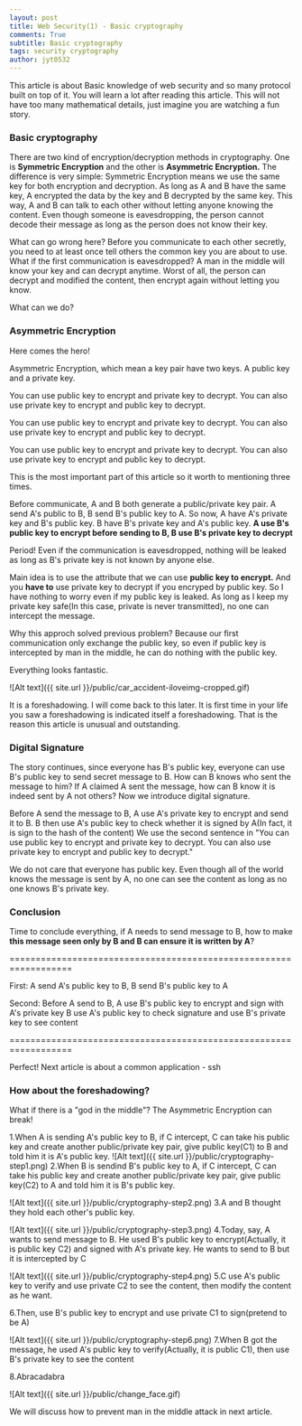 ```yaml
---
layout: post
title: Web Security(1) - Basic cryptography
comments: True 
subtitle: Basic cryptography
tags: security cryptography
author: jyt0532
---
```



This article is about Basic knowledge of web security and so many protocol built on top of it. You will learn a lot after reading this article.
This will not have too many mathematical details, just imagine you are watching a fun story.

### Basic cryptography

There are two kind of encryption/decryption methods in cryptography. 
One is **Symmetric Encryption** and the other is **Asymmetric Encryption.** 
The difference is very simple: 
Symmetric Encryption means we use the same key for both encryption and decryption. 
As long as A and B have the same key, A encrypted the data by the key and B decrypted by the same key. 
This way, A and B can talk to each other without letting anyone knowing the content. 
Even though someone is eavesdropping, the person cannot decode their message as long as the person does not know their key.

What can go wrong here? Before you communicate to each other secretly, 
you need to at least once tell others the common key you are about to use. 
What if the first communication is eavesdropped? 
A man in the middle will know your key and can decrypt anytime. 
Worst of all, the person can decrypt and modified the content, then encrypt again without letting you know. 

What can we do?

### Asymmetric Encryption

Here comes the hero!

Asymmetric Encryption, which mean a key pair have two keys. A public key and a private key.

You can use public key to encrypt and private key to decrypt. You can also use private key to encrypt and public key to decrypt.

You can use public key to encrypt and private key to decrypt. You can also use private key to encrypt and public key to decrypt.

You can use public key to encrypt and private key to decrypt. You can also use private key to encrypt and public key to decrypt.

This is the most important part of this article so it worth to mentioning three times.

Before communicate, A and B both generate a public/private key pair.
A send A's public to B, B send B's public key to A.
So now, A have A's private key and B's public key. B have B's private key and A's public key.
**A use B's public key to encrypt before sending to B, B use B's private key to decrypt**

Period! Even if the communication is eavesdropped, nothing will be leaked as long as B's private key is not known by anyone else.

Main idea is to use the attribute that we can use **public key to encrypt.** 
And you **have to** use private key to decrypt if you encryped by public key. 
So I have nothing to worry even if my public key is leaked. As long as I keep my private key safe(In this case, private is never transmitted), no one can intercept the message.

Why this approch solved previous problem? Because our first communication only exchange the public key, so even if public key is intercepted by man in the middle, he can do nothing with the public key.

Everything looks fantastic.

![Alt text]({{ site.url }}/public/car_accident-iloveimg-cropped.gif)

It is a foreshadowing. I will come back to this later. It is first time in your life you saw a foreshadowing is indicated itself a foreshadowing. 
That is the reason this article is unusual and outstanding.

### Digital Signature

The story continues, since everyone has B's public key, everyone can use B's public key to send secret message to B. 
How can B knows who sent the message to him? 
If A claimed A sent the message, how can B know it is indeed sent by A not others? Now we introduce digital signature.

Before A send the message to B, A use A's private key to encrypt and send it to B. 
B then use A's public key to check whether it is signed by A(In fact, it is sign to the hash of the content)
We use the second sentence in "You can use public key to encrypt and private key to decrypt. You can also use private key to encrypt and public key to decrypt."

We do not care that everyone has public key. Even though all of the world knows the message is sent by A, no one can see the content as long as no one knows B's private key. 
### Conclusion

Time to conclude everything, if A needs to send message to B, how to make **this message seen only by B and B can ensure it is written by A**?

==================================================================

First: A send A's public key to B, B send B's public key to A

Second: Before A send to B, A use B's public key to encrypt and sign with A's private key
B use A's public key to check signature and use B's private key to see content

==================================================================

Perfect! Next article is about a common application - ssh

### How about the foreshadowing?

What if there is a "god in the middle"? The Asymmetric Encryption can break!

1.When A is sending A's public key to B, if C intercept, 
C can take his public key and create another public/private key pair, give public key(C1) to B and told him it is A's public key.
![Alt text]({{ site.url }}/public/cryptography-step1.png)
2.When B is sendind B's public key to A, if C intercept, 
C can take his public key and create another public/private key pair, give public key(C2) to A and told him it is B's public key.

![Alt text]({{ site.url }}/public/cryptography-step2.png)
3.A and B thought they hold each other's public key.

![Alt text]({{ site.url }}/public/cryptography-step3.png)
4.Today, say, A wants to send message to B. He used B's public key to encrypt(Actually, it is public key C2) and signed with A's private key.
He wants to send to B but it is intercepted by C

![Alt text]({{ site.url }}/public/cryptography-step4.png)
5.C use A's public key to verify and use private C2 to see the content, then modify the content as he want.

6.Then, use B's public key to encrypt and use private C1 to sign(pretend to be A)

![Alt text]({{ site.url }}/public/cryptography-step6.png)
7.When B got the message, he used A's public key to verify(Actually, it is public C1), then use B's private key to see the content

8.Abracadabra

![Alt text]({{ site.url }}/public/change_face.gif)

We will discuss how to prevent man in the middle attack in next article.


